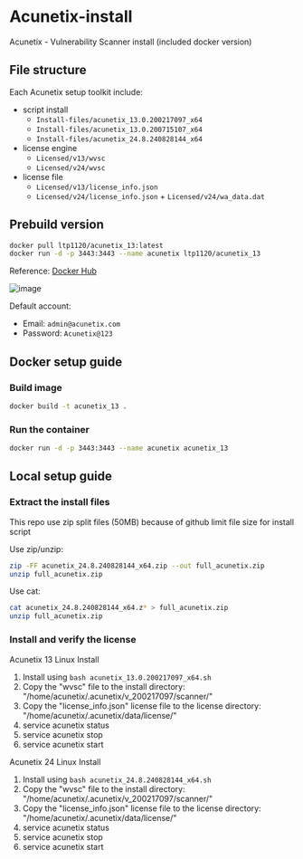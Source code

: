 # Acunetix-install

Acunetix - Vulnerability Scanner install (included docker version)

## File structure

Each Acunetix setup toolkit include:
+ script install
  - `Install-files/acunetix_13.0.200217097_x64`
  - `Install-files/acunetix_13.0.200715107_x64`
  - `Install-files/acunetix_24.8.240828144_x64`
+ license engine
  - `Licensed/v13/wvsc`
  - `Licensed/v24/wvsc`
+ license file
  - `Licensed/v13/license_info.json`
  - `Licensed/v24/license_info.json` + `Licensed/v24/wa_data.dat`

## Prebuild version

```sh
docker pull ltp1120/acunetix_13:latest
docker run -d -p 3443:3443 --name acunetix ltp1120/acunetix_13
```

Reference: [Docker Hub](https://hub.docker.com/r/ltp1120/acunetix_13)

![image](https://github.com/user-attachments/assets/b02ea690-6d53-411f-aae2-6c901e6a7d1f)

Default account:
+ Email: `admin@acunetix.com`
+ Password: `Acunetix@123`

## Docker setup guide

### Build image

```sh
docker build -t acunetix_13 .
```

### Run the container

```sh
docker run -d -p 3443:3443 --name acunetix acunetix_13
```

## Local setup guide

### Extract the install files

This repo use zip split files (50MB) because of github limit file size for install script

Use zip/unzip:

```sh
zip -FF acunetix_24.8.240828144_x64.zip --out full_acunetix.zip
unzip full_acunetix.zip
```

Use cat:

```sh
cat acunetix_24.8.240828144_x64.z* > full_acunetix.zip
unzip full_acunetix.zip
```

### Install and verify the license

Acunetix 13 Linux Install
1. Install using `bash acunetix_13.0.200217097_x64.sh`
2. Copy the "wvsc" file to the install directory: "/home/acunetix/.acunetix/v_200217097/scanner/"
3. Copy the "license_info.json" license file to the license directory: "/home/acunetix/.acunetix/data/license/"
4. service acunetix status
5. service acunetix stop
6. service acunetix start

Acunetix 24 Linux Install
1. Install using `bash acunetix_24.8.240828144_x64.sh`
2. Copy the "wvsc" file to the install directory: "/home/acunetix/.acunetix/v_200217097/scanner/"
3. Copy the "license_info.json" license file to the license directory: "/home/acunetix/.acunetix/data/license/"
4. service acunetix status
5. service acunetix stop
6. service acunetix start
